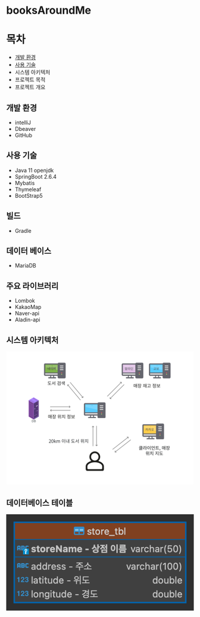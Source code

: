 # booksAroundMe
# 목차
* [개발 환경](##개발_환경)
* [사용 기술](##사용_기술)
* 시스템 아키텍처
* 프로젝트 목적
* 프로젝트 개요

## 개발 환경
* intelliJ
* Dbeaver
* GitHub

## 사용 기술
* Java 11 openjdk
* SpringBoot 2.6.4
* Mybatis
* Thymeleaf
* BootStrap5

## 빌드
<ul>
<li>Gradle</li>
</ul>

## 데이터 베이스
<ul>
<li>MariaDB</li>
</ul>

## 주요 라이브러리
<ul>
<li>Lombok</li>
<li>KakaoMap</li>
<li>Naver-api</li>
<li>Aladin-api</li>
</ul>

## 시스템 아키텍처
<img src="src/main/resources/static/images/attach1.png">

## 데이터베이스 테이블
<img src="src/main/resources/static/images/attach2.png">
